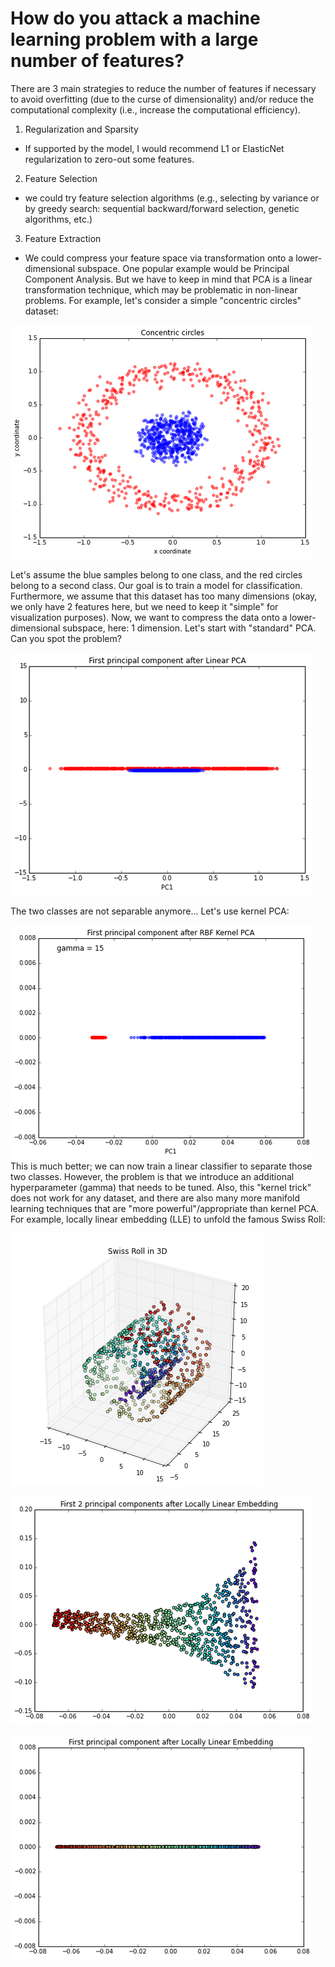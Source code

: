 # How do you attack a machine learning problem with a large number of features?


There are 3 main strategies to reduce the number of features if necessary to avoid overfitting (due to the curse of dimensionality) and/or reduce the computational complexity (i.e., increase the computational efficiency).


1. Regularization and Sparsity

- If supported by the model, I would recommend L1 or ElasticNet regularization to zero-out some features.


2. Feature Selection

- we could try feature selection algorithms (e.g., selecting by variance or by greedy search: sequential backward/forward selection, genetic algorithms, etc.)


3. Feature Extraction

- We could compress your feature space via transformation onto a lower-dimensional subspace. One popular example would be Principal Component Analysis. But we have to keep in mind that PCA is a linear transformation technique, which may be problematic in non-linear problems. For example, let's consider a simple "concentric circles" dataset:


![](./large-num-features/concentric-circles.png)

Let's assume the blue samples belong to one class, and the red circles belong to a second class. Our goal is to train a model for classification. Furthermore, we assume that this dataset has too many dimensions (okay, we only have 2 features here, but we need to keep it "simple" for visualization purposes). Now, we want to compress the data onto a lower-dimensional subspace, here: 1 dimension.
Let's start with "standard" PCA. Can you spot the problem?


![](./large-num-features/pca-pc1.png)


The two classes are not separable anymore...
Let's use kernel PCA:

![](./large-num-features/kpca-pc1.png)
This is much better; we can now train a linear classifier to separate those two classes. However, the problem is that we introduce an additional hyperparameter (gamma) that needs to be tuned. Also, this "kernel trick" does not work for any dataset, and there are also many more manifold learning techniques that are "more powerful"/appropriate than kernel PCA.
For example, locally linear embedding (LLE) to unfold the famous Swiss Roll:


![](./large-num-features/swiss-roll.png)


![](./large-num-features/lle1.png)


![](./large-num-features/lle2.png)   
